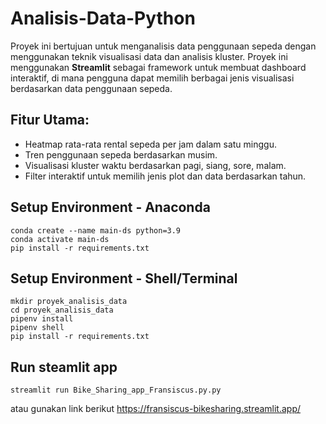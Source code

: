 # Analisis-Data-Python

Proyek ini bertujuan untuk menganalisis data penggunaan sepeda dengan menggunakan teknik visualisasi data dan analisis kluster. Proyek ini menggunakan **Streamlit** sebagai framework untuk membuat dashboard interaktif, di mana pengguna dapat memilih berbagai jenis visualisasi berdasarkan data penggunaan sepeda.

## Fitur Utama:
- Heatmap rata-rata rental sepeda per jam dalam satu minggu.
- Tren penggunaan sepeda berdasarkan musim.
- Visualisasi kluster waktu berdasarkan pagi, siang, sore, malam.
- Filter interaktif untuk memilih jenis plot dan data berdasarkan tahun.




## Setup Environment - Anaconda
```
conda create --name main-ds python=3.9
conda activate main-ds
pip install -r requirements.txt
```

## Setup Environment - Shell/Terminal
```
mkdir proyek_analisis_data
cd proyek_analisis_data
pipenv install
pipenv shell
pip install -r requirements.txt
```

## Run steamlit app
```
streamlit run Bike_Sharing_app_Fransiscus.py.py
```
atau gunakan link berikut https://fransiscus-bikesharing.streamlit.app/
